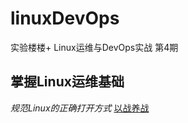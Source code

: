 # linuxDevOps
实验楼楼+ Linux运维与DevOps实战 第4期
## 掌握Linux运维基础 ##
*规范Linux的正确打开方式*
[以战养战](https://github.com/ricksolaris)